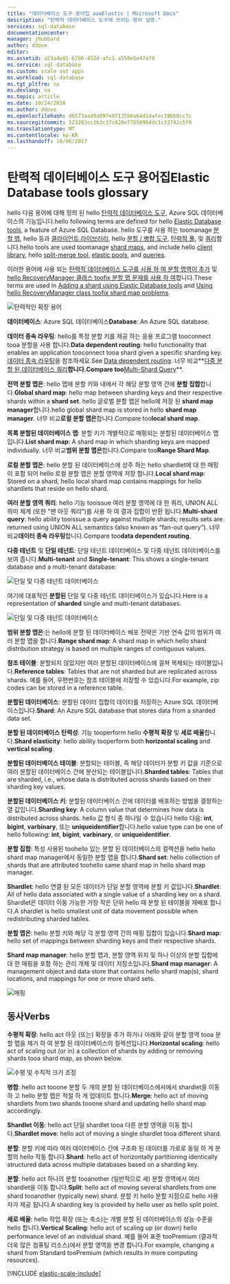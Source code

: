 ```yaml
---
title: "데이터베이스 도구 용어집 aaaElastic | Microsoft Docs"
description: "탄력적 데이터베이스 도구에 쓰이는 용어 설명."
services: sql-database
documentationcenter: 
manager: jhubbard
author: ddove
editor: 
ms.assetid: a23a4e81-6706-452d-afc1-a550e5e47af9
ms.service: sql-database
ms.custom: scale out apps
ms.workload: sql-database
ms.tgt_pltfrm: na
ms.devlang: na
ms.topic: article
ms.date: 10/24/2016
ms.author: ddove
ms.openlocfilehash: d6573aad9a097e07135b0a64d1dafec19bb8cc7c
ms.sourcegitcommit: 523283cc1b3c37c428e77850964dc1c33742c5f0
ms.translationtype: MT
ms.contentlocale: ko-KR
ms.lasthandoff: 10/06/2017
---
```

# <a name="elastic-database-tools-glossary"></a><span data-ttu-id="1365c-103">탄력적 데이터베이스 도구 용어집</span><span class="sxs-lookup"><span data-stu-id="1365c-103">Elastic Database tools glossary</span></span>
<span data-ttu-id="1365c-104">hello 다음 용어에 대해 정의 된 hello [탄력적 데이터베이스 도구](sql-database-elastic-scale-introduction.md), Azure SQL 데이터베이스의 기능입니다.</span><span class="sxs-lookup"><span data-stu-id="1365c-104">hello following terms are defined for hello [Elastic Database tools](sql-database-elastic-scale-introduction.md), a feature of Azure SQL Database.</span></span> <span data-ttu-id="1365c-105">hello 도구를 사용 하는 toomanage [분할 맵](sql-database-elastic-scale-shard-map-management.md), hello 등과 [클라이언트 라이브러리](sql-database-elastic-database-client-library.md), hello [분할 / 병합 도구](sql-database-elastic-scale-overview-split-and-merge.md), [탄력적 풀](sql-database-elastic-pool.md), 및 [쿼리](sql-database-elastic-query-overview.md)합니다.</span><span class="sxs-lookup"><span data-stu-id="1365c-105">hello tools are used toomanage [shard maps](sql-database-elastic-scale-shard-map-management.md), and include hello [client library](sql-database-elastic-database-client-library.md), hello [split-merge tool](sql-database-elastic-scale-overview-split-and-merge.md), [elastic pools](sql-database-elastic-pool.md), and [queries](sql-database-elastic-query-overview.md).</span></span> 

<span data-ttu-id="1365c-106">이러한 용어에 사용 되는 [탄력적 데이터베이스 도구를 사용 하 여 분할 영역이 추가](sql-database-elastic-scale-add-a-shard.md) 및 [hello RecoveryManager 클래스 toofix 분할 맵 문제를 사용 하 여](sql-database-elastic-database-recovery-manager.md)합니다.</span><span class="sxs-lookup"><span data-stu-id="1365c-106">These terms are used in [Adding a shard using Elastic Database tools](sql-database-elastic-scale-add-a-shard.md) and [Using hello RecoveryManager class toofix shard map problems](sql-database-elastic-database-recovery-manager.md).</span></span>

![탄력적인 확장 용어][1]

<span data-ttu-id="1365c-108">**데이터베이스**: Azure SQL 데이터베이스</span><span class="sxs-lookup"><span data-stu-id="1365c-108">**Database**: An Azure SQL database.</span></span> 

<span data-ttu-id="1365c-109">**데이터 종속 라우팅**: hello를 특정 분할 키를 제공 하는 응용 프로그램 tooconnect tooa 분할을 사용 합니다.</span><span class="sxs-lookup"><span data-stu-id="1365c-109">**Data dependent routing**: hello functionality that enables an application tooconnect tooa shard given a specific sharding key.</span></span> <span data-ttu-id="1365c-110">[데이터 종속 라우팅](sql-database-elastic-scale-data-dependent-routing.md)을 참조하세요.</span><span class="sxs-lookup"><span data-stu-id="1365c-110">See [Data dependent routing](sql-database-elastic-scale-data-dependent-routing.md).</span></span> <span data-ttu-id="1365c-111">너무 비교**[다중 분할 된 데이터베이스 쿼리](sql-database-elastic-scale-multishard-querying.md)**합니다.</span><span class="sxs-lookup"><span data-stu-id="1365c-111">Compare too**[Multi-Shard Query](sql-database-elastic-scale-multishard-querying.md)**.</span></span>

<span data-ttu-id="1365c-112">**전역 분할 맵은**: hello 맵에 분할 키와 내에서 각 해당 분할 영역 간에 **분할 집합**합니다.</span><span class="sxs-lookup"><span data-stu-id="1365c-112">**Global shard map**: hello map between sharding keys and their respective shards within a **shard set**.</span></span> <span data-ttu-id="1365c-113">hello 글로벌 분할 맵은 hello에 저장 된 **shard map manager**합니다.</span><span class="sxs-lookup"><span data-stu-id="1365c-113">hello global shard map is stored in hello **shard map manager**.</span></span> <span data-ttu-id="1365c-114">너무 비교**로컬 분할 맵은**합니다.</span><span class="sxs-lookup"><span data-stu-id="1365c-114">Compare too**local shard map**.</span></span>

<span data-ttu-id="1365c-115">**목록 분할된 데이터베이스 맵**: 분할 키가 개별적으로 매핑되는 분할된 데이터베이스 맵입니다.</span><span class="sxs-lookup"><span data-stu-id="1365c-115">**List shard map**: A shard map in which sharding keys are mapped individually.</span></span> <span data-ttu-id="1365c-116">너무 비교**범위 분할 맵은**합니다.</span><span class="sxs-lookup"><span data-stu-id="1365c-116">Compare too**Range Shard Map**.</span></span>   

<span data-ttu-id="1365c-117">**로컬 분할 맵은**: hello 분할 된 데이터베이스에 상주 하는 hello shardlet에 대 한 매핑이 포함 되어 hello 로컬 분할 맵은 분할 영역에 저장 합니다.</span><span class="sxs-lookup"><span data-stu-id="1365c-117">**Local shard map**: Stored on a shard, hello local shard map contains mappings for hello shardlets that reside on hello shard.</span></span>

<span data-ttu-id="1365c-118">**여러 분할 영역 쿼리**: hello 기능 tooissue 여러 분할 영역에 대 한 쿼리, UNION ALL 의미 체계 (또한 "팬 아웃 쿼리")를 사용 하 여 결과 집합이 반환 됩니다.</span><span class="sxs-lookup"><span data-stu-id="1365c-118">**Multi-shard query**: hello ability tooissue a query against multiple shards; results sets are returned using UNION ALL semantics (also known as “fan-out query”).</span></span> <span data-ttu-id="1365c-119">너무 비교**데이터 종속 라우팅**합니다.</span><span class="sxs-lookup"><span data-stu-id="1365c-119">Compare too**data dependent routing**.</span></span>

<span data-ttu-id="1365c-120">**다중 테넌트** 및 **단일 테넌트**: 단일 테넌트 데이터베이스 및 다중 테넌트 데이터베이스를 보여 줍니다.</span><span class="sxs-lookup"><span data-stu-id="1365c-120">**Multi-tenant** and **Single-tenant**: This shows a single-tenant database and a multi-tenant database:</span></span>

![단일 및 다중 테넌트 데이터베이스](./media/sql-database-elastic-scale-glossary/multi-single-simple.png)

<span data-ttu-id="1365c-122">여기에 대표적인 **분할된** 단일 및 다중 테넌트 데이터베이스가 있습니다.</span><span class="sxs-lookup"><span data-stu-id="1365c-122">Here is a representation of **sharded** single and multi-tenant databases.</span></span> 

![단일 및 다중 테넌트 데이터베이스](./media/sql-database-elastic-scale-glossary/shards-single-multi.png)

<span data-ttu-id="1365c-124">**범위 분할 맵은**:는 hello에 분할 된 데이터베이스 배포 전략은 기반 연속 값의 범위가 여러 분할 맵을 합니다.</span><span class="sxs-lookup"><span data-stu-id="1365c-124">**Range shard map**: A shard map in which hello shard distribution strategy is based on multiple ranges of contiguous values.</span></span> 

<span data-ttu-id="1365c-125">**참조 테이블**: 분할되지 않았지만 여러 분할된 데이터베이스에 걸쳐 복제되는 테이블입니다.</span><span class="sxs-lookup"><span data-stu-id="1365c-125">**Reference tables**: Tables that are not sharded but are replicated across shards.</span></span> <span data-ttu-id="1365c-126">예를 들어, 우편번호는 참조 테이블에 저장할 수 있습니다.</span><span class="sxs-lookup"><span data-stu-id="1365c-126">For example, zip codes can be stored in a reference table.</span></span> 

<span data-ttu-id="1365c-127">**분할된 데이터베이스**: 분할된 데이터 집합의 데이터를 저장하는 Azure SQL 데이터베이스입니다.</span><span class="sxs-lookup"><span data-stu-id="1365c-127">**Shard**: An Azure SQL database that stores data from a sharded data set.</span></span> 

<span data-ttu-id="1365c-128">**분할 된 데이터베이스 탄력성**: 기능 tooperform hello **수평적 확장** 및 **세로 배율**합니다.</span><span class="sxs-lookup"><span data-stu-id="1365c-128">**Shard elasticity**: hello ability tooperform both **horizontal scaling** and **vertical scaling**.</span></span>

<span data-ttu-id="1365c-129">**분할된 데이터베이스 테이블**: 분할되는 테이블, 즉 해당 데이터가 분할 키 값을 기준으로 여러 분할된 데이터베이스 간에 분산되는 테이블입니다.</span><span class="sxs-lookup"><span data-stu-id="1365c-129">**Sharded tables**: Tables that are sharded, i.e., whose data is distributed across shards based on their sharding key values.</span></span> 

<span data-ttu-id="1365c-130">**분할된 데이터베이스 키**: 분할된 데이터베이스 간에 데이터를 배포하는 방법을 결정하는 열 값입니다.</span><span class="sxs-lookup"><span data-stu-id="1365c-130">**Sharding key**: A column value that determines how data is distributed across shards.</span></span> <span data-ttu-id="1365c-131">hello 값 형식 중 하나일 수 있습니다 hello 다음: **int**, **bigint**, **varbinary**, 또는 **uniqueidentifier**합니다.</span><span class="sxs-lookup"><span data-stu-id="1365c-131">hello value type can be one of hello following: **int**, **bigint**, **varbinary**, or **uniqueidentifier**.</span></span> 

<span data-ttu-id="1365c-132">**분할 집합**: 특성 사용된 toohello 있는 분할 된 데이터베이스의 컬렉션을 hello hello shard map manager에서 동일한 분할 맵을 합니다.</span><span class="sxs-lookup"><span data-stu-id="1365c-132">**Shard set**: hello collection of shards that are attributed toohello same shard map in hello shard map manager.</span></span>  

<span data-ttu-id="1365c-133">**Shardlet**: hello 연결 된 모든 데이터가 단일 분할 영역에 분할 키 값입니다.</span><span class="sxs-lookup"><span data-stu-id="1365c-133">**Shardlet**: All of hello data associated with a single value of a sharding key on a shard.</span></span> <span data-ttu-id="1365c-134">Shardlet은 데이터 이동 가능한 가장 작은 단위 hello 때 분할 된 테이블을 재배포 합니다.</span><span class="sxs-lookup"><span data-stu-id="1365c-134">A shardlet is hello smallest unit of data movement possible when redistributing sharded tables.</span></span> 

<span data-ttu-id="1365c-135">**분할 맵은**: hello 분할 키와 해당 각 분할 영역 간의 매핑 집합이 있습니다.</span><span class="sxs-lookup"><span data-stu-id="1365c-135">**Shard map**: hello set of mappings between sharding keys and their respective shards.</span></span>

<span data-ttu-id="1365c-136">**Shard map manager**: hello 분할 맵과, 분할 영역 위치 및 하나 이상의 분할 집합에 대 한 매핑을 포함 하는 관리 개체 및 데이터 저장소입니다.</span><span class="sxs-lookup"><span data-stu-id="1365c-136">**Shard map manager**: A management object and data store that contains hello shard map(s), shard locations, and mappings for one or more shard sets.</span></span>

![매핑][2]

## <a name="verbs"></a><span data-ttu-id="1365c-138">동사</span><span class="sxs-lookup"><span data-stu-id="1365c-138">Verbs</span></span>
<span data-ttu-id="1365c-139">**수평적 확장**: hello act 아웃 (또는) 확장을 추가 하거나 아래와 같이 분할 영역 tooa 분할 맵을 제거 하 여 분할 된 데이터베이스의 컬렉션입니다.</span><span class="sxs-lookup"><span data-stu-id="1365c-139">**Horizontal scaling**: hello act of scaling out (or in) a collection of shards by adding or removing shards tooa shard map, as shown below.</span></span>

![수평 및 수직적 크기 조정][3]

<span data-ttu-id="1365c-141">**병합**: hello act tooone 분할 두 개의 분할 된 데이터베이스에서에서 shardlet을 이동 하 고 hello 분할 맵은 적절 하 게 업데이트 합니다.</span><span class="sxs-lookup"><span data-stu-id="1365c-141">**Merge**: hello act of moving shardlets from two shards tooone shard and updating hello shard map accordingly.</span></span>

<span data-ttu-id="1365c-142">**Shardlet 이동**: hello act 단일 shardlet tooa 다른 분할 영역을 이동 합니다.</span><span class="sxs-lookup"><span data-stu-id="1365c-142">**Shardlet move**: hello act of moving a single shardlet tooa different shard.</span></span> 

<span data-ttu-id="1365c-143">**분할**: 분할 키에 따라 여러 데이터베이스 간에 구조화 된 데이터를 가로로 동일 하 게 분할의 hello 작동 합니다.</span><span class="sxs-lookup"><span data-stu-id="1365c-143">**Shard**: hello act of horizontally partitioning identically structured data across multiple databases based on a sharding key.</span></span>

<span data-ttu-id="1365c-144">**분할**: hello act 하나의 분할 tooanother (일반적으로 새) 분할 영역에서 여러 shardlet을 이동 합니다.</span><span class="sxs-lookup"><span data-stu-id="1365c-144">**Split**: hello act of moving several shardlets from one shard tooanother (typically new) shard.</span></span> <span data-ttu-id="1365c-145">분할 키 hello 분할 지점으로 hello 사용자가 제공 됩니다.</span><span class="sxs-lookup"><span data-stu-id="1365c-145">A sharding key is provided by hello user as hello split point.</span></span>

<span data-ttu-id="1365c-146">**세로 배율**: hello 작업 확장 (또는 축소)는 개별 분할 된 데이터베이스의 성능 수준을 hello 합니다.</span><span class="sxs-lookup"><span data-stu-id="1365c-146">**Vertical Scaling**: hello act of scaling up (or down) hello performance level of an individual shard.</span></span> <span data-ttu-id="1365c-147">예를 들어 표준 tooPremium (결과적 더욱 많은 컴퓨팅 리소스)에서 분할 영역을 변경 합니다.</span><span class="sxs-lookup"><span data-stu-id="1365c-147">For example, changing a shard from Standard tooPremium (which results in more computing resources).</span></span> 

[!INCLUDE [elastic-scale-include](../../includes/elastic-scale-include.md)]

<!--Image references-->
[1]: ./media/sql-database-elastic-scale-glossary/glossary.png
[2]: ./media/sql-database-elastic-scale-glossary/mappings.png
[3]: ./media/sql-database-elastic-scale-glossary/h_versus_vert.png

